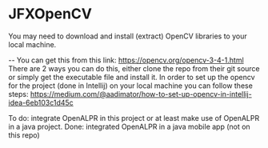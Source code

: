  # JFXOpenCV
You may need to download and install (extract) OpenCV libraries to your local machine.

-- You can get this from this link: https://opencv.org/opencv-3-4-1.html
There are 2 ways you can do this, either clone the repo from their git source or
simply get the executable file and install it.
In order to set up the opencv for the project (done in Intellij)
on your local machine you can follow these steps:
https://medium.com/@aadimator/how-to-set-up-opencv-in-intellij-idea-6eb103c1d45c


To do: integrate OpenALPR in this project or at least make use of OpenALPR in a java project.
Done: integrated OpenALPR in a java mobile app (not on this repo)
